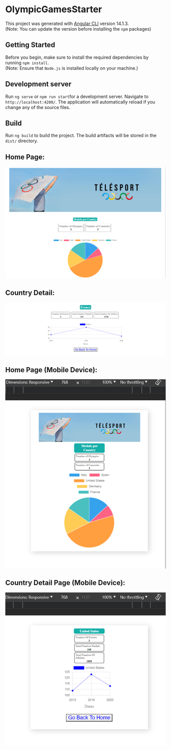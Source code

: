 # OlympicGamesStarter

This project was generated with [Angular CLI](https://github.com/angular/angular-cli) version 14.1.3.
<br /> (Note: You can update the version before installing the `npm` packages)

## Getting Started

Before you begin, make sure to install the required dependencies by running `npm install`. 
<br /> (Note: Ensure that `Node.js` is installed locally on your machine.)

## Development server

Run `ng serve` or `npm run start`for a development server. Navigate to `http://localhost:4200/`. The application will automatically reload if you change any of the source files.

## Build

Run `ng build` to build the project. The build artifacts will be stored in the `dist/` directory.

## Home Page: 
![Alt text](image.png)

## Country Detail:
![Alt text](image-1.png) 

## Home Page (Mobile Device):
![Alt text](image-2.png)

## Country Detail Page (Mobile Device):
![Alt text](image-3.png)